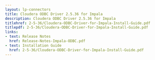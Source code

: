 ```yaml
---
layout: lp-connectors
title: Cloudera ODBC Driver 2.5.36 for Impala
description: Cloudera ODBC Driver 2.5.36 for Impala
titlehref: 2-5-36/Cloudera-ODBC-Driver-for-Impala-Install-Guide.pdf
titlepdf: 2-5-36/Cloudera-ODBC-Driver-for-Impala-Install-Guide.pdf
links:
- text: Release Notes
  href: Release-Notes-Impala-ODBC.pdf
- text: Installation Guide
  href: 2-5-36/Cloudera-ODBC-Driver-for-Impala-Install-Guide.pdf
---
```

